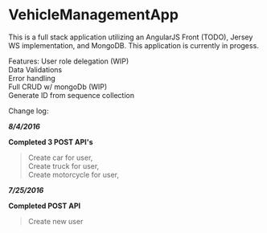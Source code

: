 # VehicleManagementApp

This is a full stack application utilizing an AngularJS Front (TODO), Jersey WS implementation, and MongoDB. 
This application is currently in progess.

Features:
  User role delegation (WIP)<br>
  Data Validations<br>
  Error handling<br>
  Full CRUD w/ mongoDb (WIP)<br>
  Generate ID from sequence collection<br>

Change log:

<b><i>8/4/2016</b></i>

<b>Completed 3 POST API's</b>
  > Create car for user,<br>
  > Create truck for user,<br>
  > Create motorcycle for user,<br>
  
<b><i>7/25/2016</b></i>

<b>Completed POST API</b>
  > Create new user
